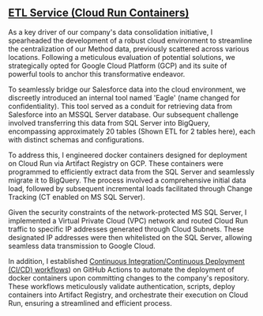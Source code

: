 ## [ETL Service (Cloud Run Containers)](https://github.com/Hamzahmed/Work_Projects/tree/main/ETL%20Service%20(Cloud%20Run%20Containers))
As a key driver of our company's data consolidation initiative, I spearheaded the development of a robust cloud environment to streamline the centralization of our Method data, previously scattered across various locations. Following a meticulous evaluation of potential solutions, we strategically opted for Google Cloud Platform (GCP) and its suite of powerful tools to anchor this transformative endeavor.

To seamlessly bridge our Salesforce data into the cloud environment, we discreetly introduced an internal tool named 'Eagle' (name changed for confidentiality). This tool served as a conduit for retrieving data from Salesforce into an MSSQL Server database. Our subsequent challenge involved transferring this data from SQL Server into BigQuery, encompassing approximately 20 tables (Shown ETL for 2 tables here), each with distinct schemas and configurations.

To address this, I engineered docker containers designed for deployment on Cloud Run via Artifact Registry on GCP. These containers were programmed to efficiently extract data from the SQL Server and seamlessly migrate it to BigQuery. The process involved a comprehensive initial data load, followed by subsequent incremental loads facilitated through Change Tracking (CT enabled on MS SQL Server).

Given the security constraints of the network-protected MS SQL Server, I implemented a Virtual Private Cloud (VPC) network and routed Cloud Run traffic to specific IP addresses generated through Cloud Subnets. These designated IP addresses were then whitelisted on the SQL Server, allowing seamless data transmission to Google Cloud.

In addition, I established [Continuous Integration/Continuous Deployment (CI/CD) workflows](https://github.com/Hamzahmed/Work_Projects/tree/hamzacommit/ETL%20Service%20(Cloud%20Run%20Containers)/CICD%20Deployment)) on GitHub Actions to automate the deployment of docker containers upon committing changes to the company's repository. These workflows meticulously validate authentication, scripts, deploy containers into Artifact Registry, and orchestrate their execution on Cloud Run, ensuring a streamlined and efficient process.
